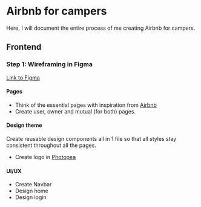 # Airbnb for campers
Here, I will document the entire process of me creating Airbnb for campers.

## Frontend
### Step 1: Wireframing in Figma
[Link to Figma](https://www.figma.com/design/qVHicDrQJj22ktJG8Av48w/Airbnb-for-camper?node-id=2-71&p=f&t=AJjb20UqEfiH6Hvo-0)

#### Pages
- Think of the essential pages with inspiration from [Airbnb](https://airbnb.com) 
- Create user, owner and mutual (for both) pages.

#### Design theme
Create reusable design components all in 1 file so that all styles stay consistent throughout all the pages.

- Create logo in [Photopea](https://www.photopea.com/)


#### UI/UX
- Create Navbar
- Design home
- Design login